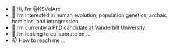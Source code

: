 - 👋 Hi, I’m @KSVelArc
- 👀 I’m interested in human evolution, population genetics, archaic hominins, and introgression.
- 🌱 I’m currently a PhD candidate at Vanderbilt University.
- 💞️ I’m looking to collaborate on ...
- 📫 How to reach me ...

<!---
KSVelArc/KSVelArc is a ✨ special ✨ repository because its `README.md` (this file) appears on your GitHub profile.
You can click the Preview link to take a look at your changes.
--->
